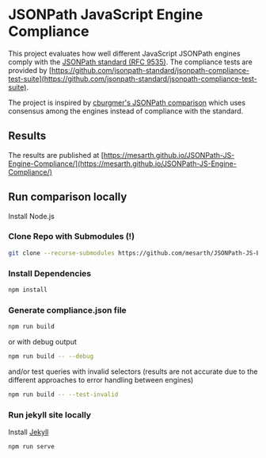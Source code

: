 # JSONPath JavaScript Engine Compliance

This project evaluates how well different JavaScript JSONPath engines comply with the [JSONPath standard (RFC 9535)](https://datatracker.ietf.org/doc/rfc9535/). The compliance tests are provided by [https://github.com/jsonpath-standard/jsonpath-compliance-test-suite](https://github.com/jsonpath-standard/jsonpath-compliance-test-suite). 


The project is inspired by [cburgmer's JSONPath comparison](https://cburgmer.github.io/json-path-comparison/) which uses consensus among the engines instead of compliance with the standard.

## Results

The results are published at [https://mesarth.github.io/JSONPath-JS-Engine-Compliance/](https://mesarth.github.io/JSONPath-JS-Engine-Compliance/)

## Run comparison locally

Install Node.js

### Clone Repo with Submodules (!)

```bash
git clone --recurse-submodules https://github.com/mesarth/JSONPath-JS-Engine-Compliance.git
```

### Install Dependencies

```bash
npm install
```

### Generate compliance.json file

```bash
npm run build
```

or with debug output

```bash
npm run build -- --debug
```

and/or test queries with invalid selectors (results are not accurate due to the different approaches to error handling between engines)

```bash
npm run build -- --test-invalid
```

### Run jekyll site locally

Install [Jekyll](https://jekyllrb.com/docs/installation/)

```bash
npm run serve
```

